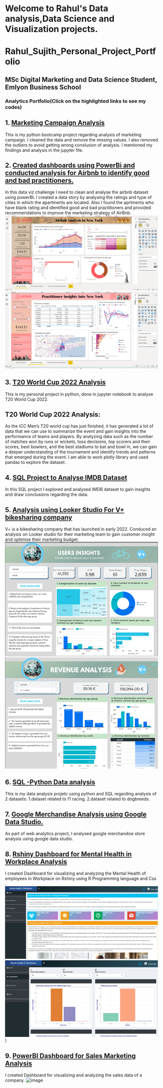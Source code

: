 # Welcome to Rahul's Data analysis,Data Science and Visualization projects. 

# Rahul_Sujith_Personal_Project_Portfolio
## MSc Digital Marketing and Data Science Student, Emlyon Business School
### Analytics Portfolio(Click on the highlighted links to see my codes)
## 1. [Marketing Campaign Analysis](https://github.com/RahulSujith/Rahcode/blob/main/%20RAHUL%20SUJITH%20Marketing%20Campaign%20Data%20Analysis.ipynb)
This is my python bootcamp project regarding analysis of marketing campaign. 
I cleaned the data and remove the missing values. I also removed the outliers to avoid getting wrong conslusion of analysis.
I mentioned my findings  and analysis in the jupyter file.

## 2. [Created  dashboards using PowerBi and conducted analysis for Airbnb to identify good and bad practitioners.](https://github.com/RahulSujith/Rahcode/blob/main/Data_Viz_Final%20Version%20(2).pbix)
In this data viz challenge I need to clean and analyse the airbnb dataset using powerBI. I created a data story by analysing the ratings and type of cities in which the apartments are located. Also I found the aprtments who have blank rating  and identified good and bad practitioners and provided recommendations to improve the marketing strategy of AirBnb.
![image](https://github.com/RahulSujith/Rahcode/blob/main/page1.png)
![image](https://github.com/RahulSujith/Rahcode/blob/main/page2.png)

## 3. [T20 World Cup 2022 Analysis](https://github.com/RahulSujith/Rahcode/blob/main/T20%20World%20Cup%202022%20Analysis.ipynb)
This is my personal project in python, done in jupyter notebook to analyse T20 World Cup 2022.
## T20 World Cup 2022 Analysis:
As the ICC Men’s T20 world cup has just finished, it has generated a lot of data that we can use to summarize 
the event and gain insights into the performance of teams and players. By analyzing data such as the number of 
matches won by runs or wickets, toss decisions, top scorers and their scores, best bowlers, and the best stadiums 
to bat and bowl in, we can gain a deeper understanding of the tournament and identify trends and patterns that emerged
during the event. 
I am able to work plotly library and used pandas to explore the dataset.

## 4. [SQL Project to Analyse IMDB Dataset](https://github.com/RahulSujith/Rahcode/blob/main/SQL%20Project.pdf)
In this SQL project I explored and analysed IMDB dataset to gain insights and draw conclusions regarding the data.

## 5. [Analysis using Looker Studio For V+ bikesharing company](https://github.com/RahulSujith/Rahcode/blob/main/DATA_Visualization_Looker.pdf)
 V+ is a bikesharing company that has launched in early 2022. Conduced an analysis on Looker studio for their marketing team to gain customer insight and optimise their marketing budget.
![image](https://github.com/RahulSujith/Rahcode/blob/main/Data1.png)
![image](https://github.com/RahulSujith/Rahcode/blob/main/Data2.png)

## 6. [SQL -Python Data analysis](https://github.com/RahulSujith/Rahcode/blob/main/SQL%20-%20Python%20Project.ipynb)
This is my data analysis projetc using python and SQL  regarding analysis of 2 datasets:
1.dataset related to f1 racing.
2.dataset related to dogbreeds.


## 7. [Google Merchandise Analysis using Google Data Studio.](https://github.com/RahulSujith/Rahcode/blob/main/RahulSujithGoogleDataStudioProject.pdf)
As part of web analytics project, I analysed google merchandise store analysis using google data studio. 


## 8. [Rshiny Dashboard for Mental Health in Workplace Analysis](https://rahulsujith1997.shinyapps.io/Test/)
I created Dashboard for visualizing and analyzing the Mental Health of employees in Workplace on Rshiny using R Programming language and Css . 
![image](https://github.com/RahulSujith/Rahcode/blob/main/1st%20page%20home%20page1%20.png)
![image](https://github.com/RahulSujith/Rahcode/blob/main/visualizations.png))

## 9. [PowerBI Dashboard for Sales Marketing Analysis](https://github.com/RahulSujith/Rahcode/blob/main/salesmarketingdata.pbix)
I created Dashboard for visualizing and analyzing the sales data of a company.
![image](https://user-images.githubusercontent.com/80307235/219136354-f04e8d0f-1810-4811-9bd5-31151fd51836.png)


